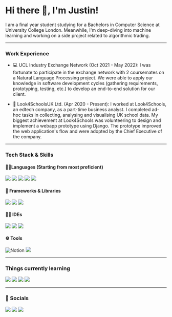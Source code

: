 # Hi there 👋, I'm Justin!
I am a final year student studying for a Bachelors in Computer Science at University College London. Meanwhile, I'm deep-diving into machine learning and working on a side project related to algorithmic trading.

---
### Work Experience
- 💻 UCL Industry Exchange Network (Oct 2021 - May 2022): I was fortunate to participate in the exchange network with 2 coursemates on a Natural Language Processing project. We were able to apply our knowledge in software development cycles (gathering requirements, prototyping, testing, etc.) to develop an end-to-end solution for our client.

- 🏫 Look4SchoolsUK Ltd. (Apr 2020 - Present): I worked at Look4Schools, an edtech company, as a part-time business analyst. I completed ad-hoc tasks in collecting, analysing and visualising UK school data. My biggest achievement at Look4Schools was volunteering to design and implement a webapp prototype using Django. The prototype improved the web application's flow and were adopted by the Chief Executive of the company.

---
### Tech Stack & Skills

#### 👩‍💻Languages (Starting from most proficient)
<img src="https://img.shields.io/badge/Python-FFD43B?style=for-the-badge&logo=python&logoColor=blue"> <img src="https://img.shields.io/badge/HTML5-E34F26?style=for-the-badge&logo=html5&logoColor=white" /> <img src="https://img.shields.io/badge/CSS3-1572B6?style=for-the-badge&logo=css3&logoColor=white"> <img src="https://img.shields.io/badge/JavaScript-323330?style=for-the-badge&logo=javascript&logoColor=F7DF1E"> <img src="https://img.shields.io/badge/Java-ED8B00?style=for-the-badge&logo=java&logoColor=white">

#### 🚀 Frameworks & Libraries
<img src="https://img.shields.io/badge/Django-092E20?style=for-the-badge&logo=django&logoColor=green" /> <img src="https://img.shields.io/badge/React-20232A?style=for-the-badge&logo=react&logoColor=61DAFB" /> <img src="https://img.shields.io/badge/Chart.js-FF6384?style=for-the-badge&logo=chartdotjs&logoColor=white" />

#### 👩‍💻 IDEs
<img src="https://img.shields.io/badge/Visual_Studio_Code-0078D4?style=for-the-badge&logo=visual%20studio%20code&logoColor=white" /> <img src="https://img.shields.io/badge/PyCharm-000000.svg?&style=for-the-badge&logo=PyCharm&logoColor=white" /> <img src="https://img.shields.io/badge/IntelliJ_IDEA-000000.svg?style=for-the-badge&logo=intellij-idea&logoColor=white" />
 
#### ⚙️ Tools
![Notion](https://img.shields.io/badge/Notion-%23000000.svg?style=for-the-badge&logo=notion&logoColor=white) <img src="https://img.shields.io/badge/Trello-0052CC?style=for-the-badge&logo=trello&logoColor=white" />

---
### Things currently learning

<img src="https://img.shields.io/badge/TensorFlow-FF6F00?style=for-the-badge&logo=tensorflow&logoColor=white" /> <img src="https://img.shields.io/badge/Bitcoin-000000?style=for-the-badge&logo=bitcoin&logoColor=white" /> <img src="https://img.shields.io/badge/Docker-2CA5E0?style=for-the-badge&logo=docker&logoColor=white" /> <img src="https://img.shields.io/badge/C%2B%2B-00599C?style=for-the-badge&logo=c%2B%2B&logoColor=white" />
 
---
### 👨 Socials

[<img src="https://img.shields.io/badge/LinkedIn-0077B5?style=for-the-badge&logo=linkedin&logoColor=white"/>](https://www.linkedin.com/in/justin-koo-29bb831b2/) [<img src="https://img.shields.io/badge/-LeetCode-FFA116?style=for-the-badge&logo=LeetCode&logoColor=black"/>](https://leetcode.com/jhtk0426/) [<img src="https://img.shields.io/badge/Codeforces-445f9d?style=for-the-badge&logo=Codeforces&logoColor=white"/>](https://codeforces.com/profile/jhtk0426)
